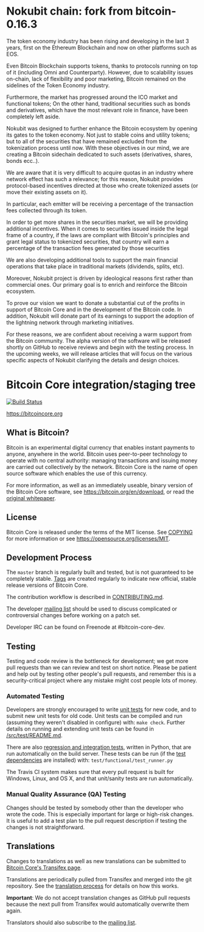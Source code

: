 Nokubit chain: fork from bitcoin-0.16.3
=====================================

The token economy industry has been rising and developing in the last 3 years, first on the Ethereum Blockchain and now on other platforms such as EOS.

Even Bitcoin Blockchain supports tokens, thanks to protocols running on top of it (including Omni and Counterparty). However, due to scalability issues on-chain, lack of flexibility and poor marketing, Bitcoin remained on the sidelines of the Token Economy industry.

Furthermore, the market has progressed around the ICO market and functional tokens; On the other hand, traditional securities such as bonds and derivatives, which have the most relevant role in finance, have been completely left aside.

Nokubit was designed to further enhance the Bitcoin ecosystem by opening its gates to the token economy. Not just to stable coins and utility tokens; but to all of the securities that have remained excluded from the tokenization process until now.
With these objectives in our mind, we are creating a Bitcoin sidechain dedicated to such assets (derivatives, shares, bonds ecc..).

We are aware that it is very difficult to acquire quotas in an industry where network effect has such a relevance; for this reason, Nokubit provides protocol-based incentives directed at those who create tokenized assets (or move their existing assets on it).

In particular, each emitter will be receiving a percentage of the transaction fees collected through its token.

In order to get more shares in the securities market, we will be providing additional incentives. When it comes to securities issued inside the legal frame of a country, if the laws are compliant with Bitcoin's principles and grant legal status to tokenized securities, that country will earn a percentage of the transaction fees generated by those securities

We are also developing additional tools to support the main financial operations that take place in traditional markets (dividends, splits, etc).

Moreover, Nokubit project is driven by ideological reasons first rather than commercial ones. Our primary goal is to enrich and reinforce the Bitcoin ecosystem.

To prove our vision we want to donate a substantial cut of the profits in support of Bitcoin Core and in the development of the Bitcoin code. In addition, Nokubit will donate part of its earnings to support the adoption of the lightning network through marketing initiatives.

For these reasons, we are confident about receiving a warm support from the Bitcoin community. The alpha version of the software will be released shortly on GitHub to receive reviews and begin with the testing process. In the upcoming weeks, we will release articles that will focus on the various specific aspects of Nokubit clarifying the details and design choices.


Bitcoin Core integration/staging tree
=====================================

[![Build Status](https://travis-ci.org/bitcoin/bitcoin.svg?branch=master)](https://travis-ci.org/bitcoin/bitcoin)

https://bitcoincore.org

What is Bitcoin?
----------------

Bitcoin is an experimental digital currency that enables instant payments to
anyone, anywhere in the world. Bitcoin uses peer-to-peer technology to operate
with no central authority: managing transactions and issuing money are carried
out collectively by the network. Bitcoin Core is the name of open source
software which enables the use of this currency.

For more information, as well as an immediately useable, binary version of
the Bitcoin Core software, see https://bitcoin.org/en/download, or read the
[original whitepaper](https://bitcoincore.org/bitcoin.pdf).

License
-------

Bitcoin Core is released under the terms of the MIT license. See [COPYING](COPYING) for more
information or see https://opensource.org/licenses/MIT.

Development Process
-------------------

The `master` branch is regularly built and tested, but is not guaranteed to be
completely stable. [Tags](https://github.com/bitcoin/bitcoin/tags) are created
regularly to indicate new official, stable release versions of Bitcoin Core.

The contribution workflow is described in [CONTRIBUTING.md](CONTRIBUTING.md).

The developer [mailing list](https://lists.linuxfoundation.org/mailman/listinfo/bitcoin-dev)
should be used to discuss complicated or controversial changes before working
on a patch set.

Developer IRC can be found on Freenode at #bitcoin-core-dev.

Testing
-------

Testing and code review is the bottleneck for development; we get more pull
requests than we can review and test on short notice. Please be patient and help out by testing
other people's pull requests, and remember this is a security-critical project where any mistake might cost people
lots of money.

### Automated Testing

Developers are strongly encouraged to write [unit tests](src/test/README.md) for new code, and to
submit new unit tests for old code. Unit tests can be compiled and run
(assuming they weren't disabled in configure) with: `make check`. Further details on running
and extending unit tests can be found in [/src/test/README.md](/src/test/README.md).

There are also [regression and integration tests](/test), written
in Python, that are run automatically on the build server.
These tests can be run (if the [test dependencies](/test) are installed) with: `test/functional/test_runner.py`

The Travis CI system makes sure that every pull request is built for Windows, Linux, and OS X, and that unit/sanity tests are run automatically.

### Manual Quality Assurance (QA) Testing

Changes should be tested by somebody other than the developer who wrote the
code. This is especially important for large or high-risk changes. It is useful
to add a test plan to the pull request description if testing the changes is
not straightforward.

Translations
------------

Changes to translations as well as new translations can be submitted to
[Bitcoin Core's Transifex page](https://www.transifex.com/projects/p/bitcoin/).

Translations are periodically pulled from Transifex and merged into the git repository. See the
[translation process](doc/translation_process.md) for details on how this works.

**Important**: We do not accept translation changes as GitHub pull requests because the next
pull from Transifex would automatically overwrite them again.

Translators should also subscribe to the [mailing list](https://groups.google.com/forum/#!forum/bitcoin-translators).
